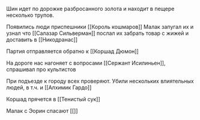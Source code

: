 Шин идет по дорожке разбросанного золота и находит в пещере несколько трупов.

Появились люди приспешники [[Король кошмаров]]
Малак запугал их и узнал что
[[Салазар Сильверман]] послал их забрать товар с жижей и доставить в [[Никодранас]]


Партия отправляется обратно к [[Коршад Дюмон]]

На дороге нас нагоняет с вопросами [[Сержант Исилиньен]], спрашивал про культистов


При подъезде к городу всех проверяют. Убили нескольких влиятельных людей, в т.ч. и [[Алхимик Гардо]]

Коршад прячется в [[Тенистый сук]]

Малак с Эорин спасают [[]]